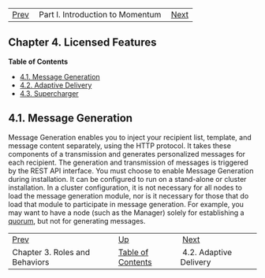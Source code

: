 |     |     |     |
| --- | --- | --- |
| [Prev](roles_behaviors)  | Part I. Introduction to Momentum |  [Next](licensed_features.adaptive.delivery) |
## Chapter 4. Licensed Features
**Table of Contents**

* [4.1\. Message Generation](licensed_features#licensed_features.message.generation)
* [4.2\. Adaptive Delivery](licensed_features.adaptive.delivery)
* [4.3\. Supercharger](licensed_features.supercharger)

## 4.1. Message Generation
Message Generation enables you to inject your recipient list, template, and message content separately, using the HTTP protocol. It takes these components of a transmission and generates personalized messages for each recipient. The generation and transmission of messages is triggered by the REST API interface.
You must choose to enable Message Generation during installation. It can be configured to run on a stand-alone or cluster installation. In a cluster configuration, it is not necessary for all nodes to load the message generation module, nor is it necessary for those that do load that module to participate in message generation. For example, you may want to have a node (such as the Manager) solely for establishing a [quorum](glossary#gloss.quorum "Quorum"), but not for generating messages.

|     |     |     |
| --- | --- | --- |
| [Prev](roles_behaviors)  | [Up](p.intro) |  [Next](licensed_features.adaptive.delivery) |
| Chapter 3. Roles and Behaviors  | [Table of Contents](index) |  4.2. Adaptive Delivery |
